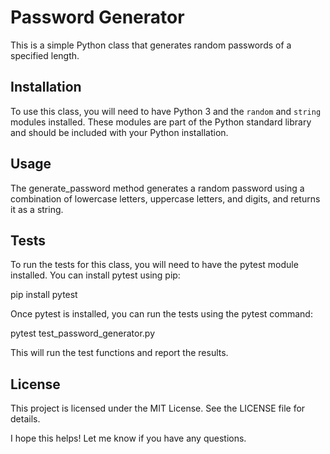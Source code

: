 # Password Generator

This is a simple Python class that generates random passwords of a specified length.

## Installation

To use this class, you will need to have Python 3 and the `random` and `string` modules installed. These modules are part of the Python standard library and should be included with your Python installation.


## Usage
The generate_password method generates a random password using a combination of lowercase letters, uppercase letters, and digits, and returns it as a string.



## Tests


To run the tests for this class, you will need to have the pytest module installed. You can install pytest using pip:

pip install pytest

Once pytest is installed, you can run the tests using the pytest command:

pytest test_password_generator.py

This will run the test functions and report the results.

## License
This project is licensed under the MIT License. See the LICENSE file for details.

I hope this helps! Let me know if you have any questions.
